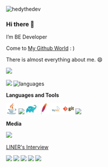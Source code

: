
<p> <img src="https://komarev.com/ghpvc/?username=goodGid" alt="hedythedev" /> </p>

### Hi there 👋

I’m BE Developer

Come to [My Github World](http://goodgid.github.io/) : )

There is almost everything about me. 😄

<img src="https://media.giphy.com/media/mCRJDo24UvJMA/giphy.gif" width="300"> 





<p align="left">
<img src="https://github-readme-stats.vercel.app/api?username=goodgid&show_icons=true" width="440"/> 
<img src="https://github-readme-stats.vercel.app/api/top-langs/?username=goodGid&layout=compact&theme=buefy" alt="languages" height="173">
</p>






**Languages and Tools**

<code><img height="30" src="https://raw.githubusercontent.com/github/explore/80688e429a7d4ef2fca1e82350fe8e3517d3494d/topics/java/java.png"></code>
<code><img height="30" src="https://github.com/spring-projects/spring-framework/blob/master/src/docs/spring-framework.png"></code>
<code><img height="30" src="https://raw.githubusercontent.com/github/explore/59009b1589a883459c0ae19044e3e7e3ec0c4e0a/topics/gradle/gradle.png"></code>
<code><img height="30" src="https://raw.githubusercontent.com/github/explore/59009b1589a883459c0ae19044e3e7e3ec0c4e0a/topics/maven/maven.png"></code>
<code><img height="30" src="https://raw.githubusercontent.com/github/explore/80688e429a7d4ef2fca1e82350fe8e3517d3494d/topics/mysql/mysql.png"></code>
<code><img height="30" src="https://raw.githubusercontent.com/github/explore/80688e429a7d4ef2fca1e82350fe8e3517d3494d/topics/git/git.png"></code>
<code><img height="30" src="https://camo.githubusercontent.com/fe0ad6650996bc191a8d012b1e1e5afde386a410/68747470733a2f2f64657669636f6e732e6769746875622e696f2f64657669636f6e2f64657669636f6e2e6769742f69636f6e732f6769746875622f6769746875622d6f726967696e616c2e737667"></code>



**Media**

<a href="https://careers.linecorp.com/people/11">
<img width="308" src="https://careers.linecorp.com/static/202076a278474808ac9e524b8c4bcf58-c8db32a088bd8a9079d1fb76349d84f9.jpeg">
</a>

[LINER's Interview](https://careers.linecorp.com/people/11)



<img width="308" src="https://github.com/goodGid/goodGid.github.io/blob/845043d634ade05ef6b23c66b342e56f9e180609/assets/img/readme_logo_1.jpg">

<img width="308" src="https://github.com/goodGid/goodGid.github.io/blob/845043d634ade05ef6b23c66b342e56f9e180609/assets/img/readme_logo_2.jpg">

<img width="308" src="https://github.com/goodGid/goodGid.github.io/blob/845043d634ade05ef6b23c66b342e56f9e180609/assets/img/readme_logo_3.jpg">

<img width="308" src="https://github.com/goodGid/goodGid.github.io/blob/845043d634ade05ef6b23c66b342e56f9e180609/assets/img/readme_logo_4.jpg">

<img width="308" src="https://github.com/goodGid/goodGid.github.io/blob/845043d634ade05ef6b23c66b342e56f9e180609/assets/img/readme_logo_5.jpg">









<!--
**goodGid/goodGid** is a ✨ _special_ ✨ repository because its `README.md` (this file) appears on your GitHub profile.

- 🔭 I’m currently working on ...
- 🌱 I’m currently learning ...
- 👯 I’m looking to collaborate on ...
- 🤔 I’m looking for help with ...
- 💬 Ask me about ...
- 📫 How to reach me: ...
- 😄 Pronouns: ...
- ⚡ Fun fact: ...
-->
